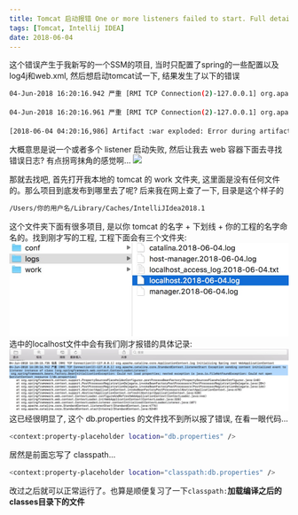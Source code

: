 ```yaml
---
title: Tomcat 启动报错 One or more listeners failed to start. Full details will be found in the appropriate container log file
tags: [Tomcat, Intellij IDEA]
date: 2018-06-04
---
```

这个错误产生于我新写的一个SSM的项目, 当时只配置了spring的一些配置以及log4j和web.xml, 然后想启动tomcat试一下, 结果发生了以下的错误
```bash
04-Jun-2018 16:20:16.942 严重 [RMI TCP Connection(2)-127.0.0.1] org.apache.catalina.core.StandardContext.startInternal One or more listeners failed to start. Full details will be found in the appropriate container log file

04-Jun-2018 16:20:16.961 严重 [RMI TCP Connection(2)-127.0.0.1] org.apache.catalina.core.StandardContext.startInternal Context [] startup failed due to previous errors

[2018-06-04 04:20:16,986] Artifact :war exploded: Error during artifact deployment. See server log for details.
```
大概意思是说一个或者多个 listener 启动失败, 然后让我去 web 容器下面去寻找错误日志? 有点拐弯抹角的感觉啊...
![](/img/???.jpeg)
<!-- more -->
那就去找吧, 首先打开我本地的 tomcat 的 work 文件夹, 这里面是没有任何文件的。那么项目到底发布到哪里去了呢? 后来我在网上查了一下, 目录是这个样子的
```bash
/Users/你的用户名/Library/Caches/IntelliJIdea2018.1
```
这个文件夹下面有很多项目, 是以你 tomcat 的名字 + 下划线 + 你的工程的名字命名的。找到刚才写的工程, 工程下面会有三个文件夹:
![](/img/tomcatloglocation.png)
选中的localhost文件中会有我们刚才报错的具体记录:
![](/img/dbpropertiesnotfound.png)
这已经很明显了, 这个 db.properties 的文件找不到所以报了错误, 在看一眼代码...
```bash
<context:property-placeholder location="db.properties" />
```
居然是前面忘写了 classpath...
```bash
<context:property-placeholder location="classpath:db.properties" />
```
改过之后就可以正常运行了。也算是顺便复习了一下`classpath:`__加载编译之后的classes目录下的文件__